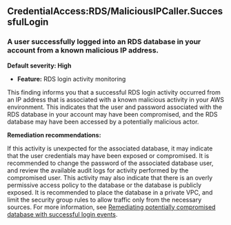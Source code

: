 

CredentialAccess:RDS/MaliciousIPCaller.SuccessfulLogin
------------------------------------------------------

### A user successfully logged into an RDS database in your account from a known malicious IP address.

**Default severity: High**

* **Feature:** RDS login activity monitoring

This finding informs you that a successful RDS login activity occurred from an IP address that is associated with a known malicious activity in your AWS environment. This indicates that the user and password associated with the RDS database in your account may have been compromised, and the RDS database may have been accessed by a potentially malicious actor.

**Remediation recommendations:**

If this activity is unexpected for the associated database, it may indicate that the user credentials may have been exposed or compromised. It is recommended to change the password of the associated database user, and review the available audit logs for activity performed by the compromised user. This activity may also indicate that there is an overly permissive access policy to the database or the database is publicly exposed. It is recommended to place the database in a private VPC, and limit the security group rules to allow traffic only from the necessary sources. For more information, see [Remediating potentially compromised database with successful login events](https://docs.aws.amazon.com/guardduty/latest/ug/guardduty-remediate-compromised-database-rds.html#gd-compromised-db-successful-attempt).

